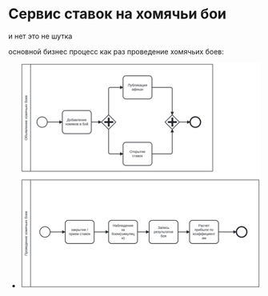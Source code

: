 

# Сервис ставок на хомячьи бои
и нет это не шутка

основной бизнес процесс как раз проведение хомячьих боев:
- ![Image alt](https://github.com/HarrowX/hamsterbet-parent/blob/master/image/bpmn.svg)